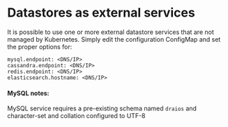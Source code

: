 # Datastores as external services

It is possible to use one or more external datastore services that are not 
managed by Kubernetes. Simply edit the configuration ConfigMap and set the proper options for:

```
mysql.endpoint: <DNS/IP>
cassandra.endpoint: <DNS/IP>
redis.endpoint: <DNS/IP>
elasticsearch.hostname: <DNS/IP>
```

#### MySQL notes:
MySQL service requires a pre-existing schema named `draios` and character-set and collation configured to UTF-8
